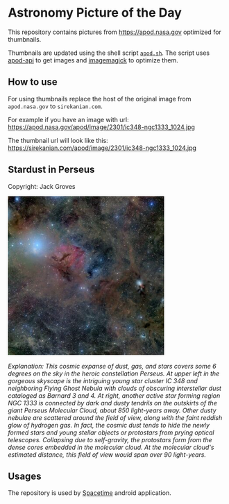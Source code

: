 # Astronomy Picture of the Day

This repository contains pictures from https://apod.nasa.gov optimized for thumbnails.

Thumbnails are updated using the shell script [`apod.sh`](apod.sh). The script
uses [apod-api](https://github.com/nasa/apod-api) to get images and [imagemagick](https://imagemagick.org) to
optimize them.

## How to use

For using thumbnails replace the host of the original image from `apod.nasa.gov` to `sirekanian.com`.

For example if you have an image with url:<br>
https://apod.nasa.gov/apod/image/2301/ic348-ngc1333_1024.jpg

The thumbnail url will look like this:<br>
https://sirekanian.com/apod/image/2301/ic348-ngc1333_1024.jpg

## Stardust in Perseus

Copyright: Jack Groves

[![the picture of the day][1]][2]

_Explanation: This cosmic expanse of dust, gas, and stars covers some 6 degrees on the sky in the heroic constellation Perseus. At upper left in the gorgeous skyscape is the intriguing young star cluster IC 348 and neighboring Flying Ghost Nebula with clouds of obscuring interstellar dust cataloged as Barnard 3 and 4. At right, another active star forming region NGC 1333 is connected by dark and dusty tendrils on the outskirts of the giant Perseus Molecular Cloud, about 850 light-years away. Other dusty nebulae are scattered around the field of view, along with the faint reddish glow of hydrogen gas. In fact, the cosmic dust tends to hide the newly formed stars and young stellar objects or protostars from prying optical telescopes. Collapsing due to self-gravity, the protostars form from the dense cores embedded in the molecular cloud. At the molecular cloud's estimated distance, this field of view would span over 90 light-years._

## Usages

The repository is used by [Spacetime][3] android application.

[1]: image/2301/ic348-ngc1333_1024.jpg

[2]: https://apod.nasa.gov/apod/image/2301/ic348-ngc1333_1024.jpg

[3]: https://github.com/sirekanian/spacetime
